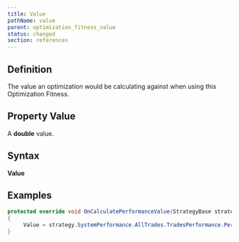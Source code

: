 ```yaml
---
title: Value
pathName: value
parent: optimization_fitness_value
status: changed
section: references
---
```


## Definition

The value an optimization would be calculating against when using this Optimization Fitness.

## Property Value

A **double** value.

## Syntax

**Value**

## Examples

```csharp
protected override void OnCalculatePerformanceValue(StrategyBase strategy)
{
     Value = strategy.SystemPerformance.AllTrades.TradesPerformance.Percent.Drawdown;
}
```
